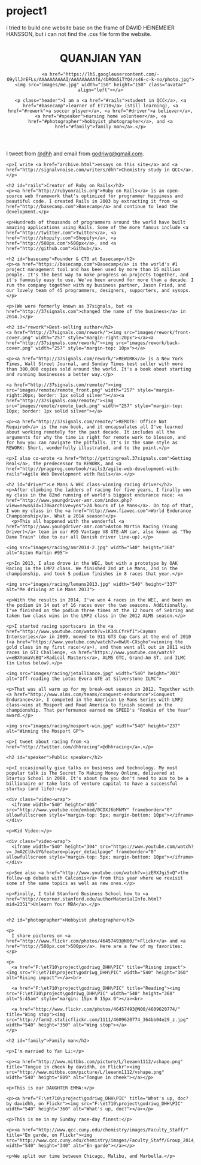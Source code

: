 # project1
i tried to build one website base on the frame  of DAVID HEINEMEIER HANSSON, but i can not find the .css file form the website.
<!DOCTYPE html>

<html>
<head>
  <link rel="stylesheet" type="text/css" href="stylesheets/screen.css">
  <title>David Heinemeier Hansson (DHH)</title>
  <meta name="viewport" content="width=device-width" />
</head>

<body>
  <header>
    <h1>QUANJIAN YAN</h1>

    <a href="https://lh5.googleusercontent.com/-O9yllJrEFLs/AAAAAAAAAAI/AAAAAAAAAfA/4bROm5iTYQ4/s46-c-k-no/photo.jpg"><img src="images/me.jpg" width="150" height="150" class="avatar" align="left"></a>

    <p class="header">I am a <a href="#rails">student in QCC</a>, <a href="#basecamp">learner of ET710</a> (still learning), <a href="#rework">a soccer plsyer</a>, <a href="#driver">a believer</a>, <a href="#speaker">nursing home volunteer</a>, <a href="#photographer">hobbyist photographer</a>, and <a href="#family">family man</a>.</p>
  </header>

  <article>
    <p>I tweet from <a href="https://twitter.com/godriwg">@dhh</a> and email from <a href="mailto:godriwg@gmail.com">godriwg@gmail.com</a>.</p>

    <p>I write <a href="archive.html">essays on this site</a> and <a href="http://signalvnoise.com/writers/dhh">Chemistry study in QCC</a>.</p>

    <h2 id="rails">Creator of Ruby on Rails</h2>
    <p><a href="http://rubyonrails.org">Ruby on Rails</a> is an open-source web framework that's optimized for programmer happiness and beautiful code. I created Rails in 2003 by extracting it from <a href="http://basecamp.com">Basecamp</a> and continue to lead the development.</p>

    <p>Hundreds of thousands of programmers around the world have built amazing applications using Rails. Some of the more famous include <a href="http://twitter.com">Twitter</a>, <a href="http://shopify.com">Shopify</a>, <a href="http://500px.com">500px</a>, and <a href="http://github.com">Github</a>.

    <h2 id="basecamp">Founder & CTO at Basecamp</h2>
    <p><a href="https://basecamp.com">Basecamp</a> is the world's #1 project management tool and has been used by more than 15 million people. It's the best way to make progress on projects together, and it's famously easy to use. We've been around for more than a decade. I run the company together with my business partner, Jason Fried, and our lovely team of 45 programmers, designers, supporters, and sysops.</p>
    
    <p>(We were formerly known as 37signals, but <a href="http://37signals.com">changed the name of the business</a> in 2014.)</p>

    <h2 id="rework">Best-selling author</h2>
    <a href="http://37signals.com/rework/"><img src="images/rework/front-cover.png" width="257" style="margin-right:20px"></a><a href="http://37signals.com/rework/"><img src="images/rework/back-cover.png" width="257" style="margin-top: 10px"></a>

    <p><a href="http://37signals.com/rework/">REWORK</a> is a New York Times, Wall Street Journal, and Sunday Times best seller with more than 300,000 copies sold around the world. It's a book about starting and running businesses a better way.</p>

    <a href="http://37signals.com/remote/"><img src="images/remote/remote_front.png" width="257" style="margin-right:20px; border: 1px solid silver"></a><a href="http://37signals.com/remote/"><img src="images/remote/remote_back.png" width="257" style="margin-top: 10px; border: 1px solid silver"></a>

    <p><a href="http://37signals.com/remote/">REMOTE: Office Not Required</a> is the new book, and it encapsulates all I've learned about working remotely for the past decade. It includes all the arguments for why the time is right for remote work to blossom, and for how you can navigate the pitfalls. It's in the same style as REWORK: Short, wonderfully illustrated, and to the point.</p>
    
    <p>I also co-wrote <a href="http://gettingreal.37signals.com">Getting Real</a>, the predecessor to REWORK, and <a href="http://pragprog.com/book/rails3/agile-web-development-with-rails">Agile Web Development with Rails</a>.</p>

    <h2 id="driver">Le Mans & WEC class-winning racing driver</h2>
    <p>After climbing the ladders of racing for five years, I finally won my class in the 82nd running of world's biggest endurance race: <a href="http://www.youngdriver-amr.com/index.php?view=news&id=170&archive=yes">24 hours of Le Mans</a>. On top of that, I won my class in the <a href="http://www.fiawec.com">World Endurance Championship</a>. What a 2014 season!</p>
      <p>This all happened with the wonderful <a href="http://www.youngdriver-amr.com">Aston Martin Racing (Young Driver)</a> team in our #95 Vantage V8 GTE-AM car, also known as "The Dane Train" (due to our all Danish driver line-up).</p>
    
    <img src="images/racing/amr2014-2.jpg" width="540" height="360" alt="Aston Martin #95">
    
    <p>In 2013, I also drove in the WEC, but with a prototype by OAK Racing in the LMP2 class. We finished 2nd at Le Mans, 2nd in the championship, and took 5 podium finishes in 8 races that year.</p>

    <img src="images/racing/lemans2013.jpg" width="540" height="337" alt="Me driving at Le Mans 2013">

    <p>With the results in 2014, I've won 4 races in the WEC, and been on the podium in 14 out of 16 races over the two seasons. Additionally, I've finished on the podium three times at the 12 hours of Sebring and taken two class wins in the LMP2 class in the 2012 ALMS season.</p>

    <p>I started racing sportscars in the <a href="http://www.youtube.com/watch?v=1K3dLCfrHfI">Cayman Interseries</a> in 2009, moved to 911 GT3 Cup Cars at the end of 2010 (<a href="https://www.youtube.com/watch?v=HwUt-CXsgho">winning the gold class in my first race!</a>), and then went all out in 2011 with races in GT3 Challenge, <a href="https://www.youtube.com/watch?v=eBXYomaVsBQ">Radical Masters</a>, ALMS GTC, Grand-Am ST, and ILMC (in Lotus below).</p>

    <img src="images/racing/jetalliance.jpg" width="540" height="201" alt="Off-roading the Lotus Evora GTE at Silverstone ILMC">

    <p>That was all warm up for my break-out season in 2012. Together with <a href="http://www.alms.com/teams/conquest-endurance">Conquest Endurance</a>, I competed in the American Le Mans Series with LMP2 class-wins at Mosport and Road America to finish second in the championship. That performance earned me SPEED's "Rookie of the Year" award.</p>

    <img src="images/racing/mosport-win.jpg" width="540" height="237" alt="Winning the Mosport GP">

    <p>I tweet about racing from <a href="http://twitter.com/dhhracing">@dhhracing</a>.</p>    

    <h2 id="speaker">Public speaker</h2>

    <p>I occasionally give talks on business and technology. My most popular talk is The Secret To Making Money Online, delivered at Startup School in 2008. It's about how you don't need to aim to be a billionaire or take lots of venture capital to have a successful startup (and life):</p>

    <div class="video-wrap">
      <iframe width="540" height="405" src="http://www.youtube.com/embed/0CDXJ6bMkMY" frameborder="0" allowfullscreen style="margin-top: 5px; margin-bottom: 10px"></iframe>
    </div>

    <p>Kid Video:</p>

    <div class="video-wrap">
      <iframe width="540" height="304" src="https://www.youtube.com/watch?v=_JmA2ClUvUY&feature=player_detailpage" frameborder="0" allowfullscreen style="margin-top: 5px; margin-bottom: 10px"></iframe>
    </div>

    <p>See also <a href="http://www.youtube.com/watch?v=jzERXJgi5vQ">the follow-up debate with Calcanis</a> from this year where we revisit some of the same topics as well as new ones.</p>

    <p>Finally, I told Stanford Business School how to <a href="http://ecorner.stanford.edu/authorMaterialInfo.html?mid=2351">Unlearn Your MBA</a>.</p>


    <h2 id="photographer">Hobbyist photographer</h2>

    <p>
      I share pictures on <a href="http://www.flickr.com/photos/46457493@N00/">Flickr</a> and <a href="http://500px.com">500px</a>. Here are a few of my favorites:
    </p>

    <p>
      <a href="F:\et710\project\godriwg_DHH\PIC" title="Rising impact"><img src="F:\et710\project\godriwg_DHH\PIC" width="540" height="360" alt="Rising impact"></a><br>

      <a href="F:\et710\project\godriwg_DHH\PIC" title="Reading"><img src="F:\et710\project\godriwg_DHH\PIC" width="540" height="360" alt="5:45am" style="margin: 15px 0 15px 0"></a><br>

      <a href="http://www.flickr.com/photos/46457493@N00/4609620774/" title="Wing stop"><img src="http://farm2.staticflickr.com/1111/4609620774_364bb04e29_z.jpg" width="540" height="350" alt="Wing stop"></a>
    </p>

    <h2 id="family">Family man</h2>

    <p>I'm married to Yan Li:</p>

    <p><a href="http://www.mitbbs.com/picture/L/leeann1112/vshape.png" title="Tongue in cheek by davidhh, on Flickr"><img src="http://www.mitbbs.com/picture/L/leeann1112/vshape.png" width="540" height="809" alt="Tongue in cheek"></a></p>

    <p>This is our DAUGHTER EMMA:</p>

    <p><a href="F:\et710\project\godriwg_DHH\PIC" title="What's up, doc? by davidhh, on Flickr"><img src="F:\et710\project\godriwg_DHH\PIC" width="540" height="360" alt="What's up, doc?"></a></p>

    <p>This is me in my Sunday race-day finest:</p>
    
    <p><a href="http://www.qcc.cuny.edu/chemistry/images/Faculty_Staff/" title="En garde, on Flickr"><img src="http://www.qcc.cuny.edu/chemistry/images/Faculty_Staff/Group_2014_large.JPG" width="540" height="340" alt="En garde"></a></p>

    <p>We split our time between Chicago, Malibu, and Marbella.</p>
  </article>
</body>
</html>
